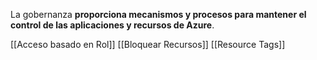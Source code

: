 La gobernanza **proporciona mecanismos y procesos para mantener el control de las aplicaciones y recursos de Azure**.

[[Acceso basado en Rol]]
[[Bloquear Recursos]]
[[Resource Tags]]
